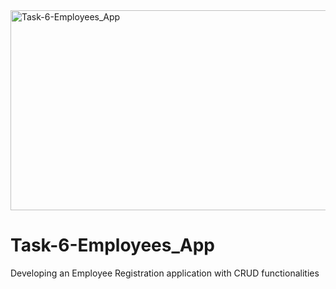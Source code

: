 <img src="https://socialify.git.ci/Thandekaportiap/Task-6-Employees_App/image?language=1&owner=1&name=1&stargazers=1&theme=Light" alt="Task-6-Employees_App" width="640" height="320" />


<h1>T a s k - 6 - E m p l o y e e s _ A p p </h1>

Developing an Employee Registration application with CRUD functionalities
 
 
